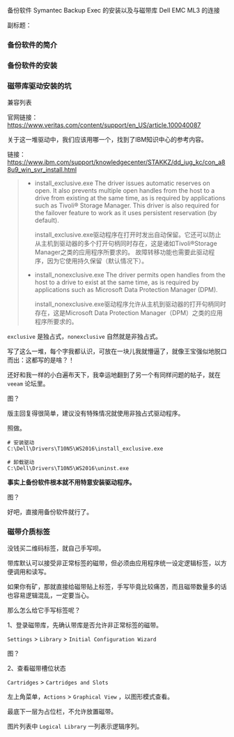 备份软件 Symantec Backup Exec 的安装以及与磁带库 Dell EMC ML3 的连接

副标题：



### 备份软件的简介







### 备份软件的安装





### 磁带库驱动安装的坑



兼容列表

官网链接：https://www.veritas.com/content/support/en_US/article.100040087









关于这一堆驱动中，我们应该用哪一个，找到了IBM知识中心的参考内容。

链接：https://www.ibm.com/support/knowledgecenter/STAKKZ/dd_iug_kc/con_a88u9_win_svr_install.html

> * install_exclusive.exe The driver issues automatic reserves on open. It also prevents multiple open handles from the host to a drive from existing at the same time, as is required by applications such as Tivoli® Storage Manager. This driver is also required for the failover feature to work as it uses persistent reservation (by default).
>
>   install_exclusive.exe驱动程序在打开时发出自动保留。它还可以防止从主机到驱动器的多个打开句柄同时存在，这是诸如Tivoli®Storage Manager之类的应用程序所要求的。 故障转移功能也需要此驱动程序，因为它使用持久保留（默认情况下）。
>
> * install_nonexclusive.exe The driver permits open handles from the host to a drive to exist at the same time, as is required by applications such as Microsoft Data Protection Manager (DPM).
>
>   install_nonexclusive.exe驱动程序允许从主机到驱动器的打开句柄同时存在，这是Microsoft Data Protection Manager（DPM）之类的应用程序所要求的。



`exclusive` 是独占式，`nonexclusive` 自然就是非独占式。

写了这么一堆，每个字我都认识，可放在一块儿我就懵逼了，就像王宝强似地脱口而出：这都写的是啥？！

还好和我一样的小白遍布天下，我幸运地翻到了另一个有同样问题的帖子，就在 `veeam` 论坛里。

图？



版主回复得很简单，建议没有特殊情况就使用非独占式驱动程序。

照做。



```
# 安装驱动
C:\Dell\Drivers\T10N5\WS2016\install_exclusive.exe

# 卸载驱动
C:\Dell\Drivers\T10N5\WS2016\uninst.exe
```





**事实上备份软件根本就不用特意安装驱动程序。**

图？



好吧，直接用备份软件就行了。





### 磁带介质标签

没钱买二维码标签，就自己手写呗。

带库默认可以接受非正常标签的磁带，但必须由应用程序统一设定逻辑标签，以方便调用和读写。

如果你有矿，那就直接给磁带贴上标签，手写毕竟比较痛苦，而且磁带数量多的话也容易逻辑混乱，一定要当心。

那么怎么给它手写标签呢？



1、登录磁带库，先确认带库是否允许非正常标签的磁带。



`Settings` > `Library` > `Initial Configuration Wizard` 

图？





2、查看磁带槽位状态



`Cartridges` > `Cartridges and Slots`



左上角菜单，`Actions` > `Graphical View` ，以图形模式查看。



最底下一层为占位栏，不允许放置磁带。

图片列表中 `Logical Library` 一列表示逻辑序列。